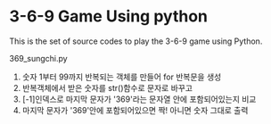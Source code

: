 3-6-9 Game Using python
=======================
This is the set of source codes to play the 3-6-9 game using Python.

369_sungchi.py

1. 숫자 1부터 99까지 반복되는 객체를 만들어 for 반복문을 생성 
2. 반복객체에서 받은 숫자를 str()함수로 문자로 바꾸고 
3. [-1]인덱스로 마지막 문자가 '369'라는 문자열 안에 포함되어있는지 비교
4. 마지막 문자가 '369'안에 포함되어있으면 짝! 아니면 숫자 그대로 출력

